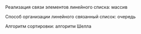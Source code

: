 Реализация связи элементов линейного списка: массив

Способ организации линейного связанный список: очередь

Алгоритм сортировки: алгоритм Шелла
